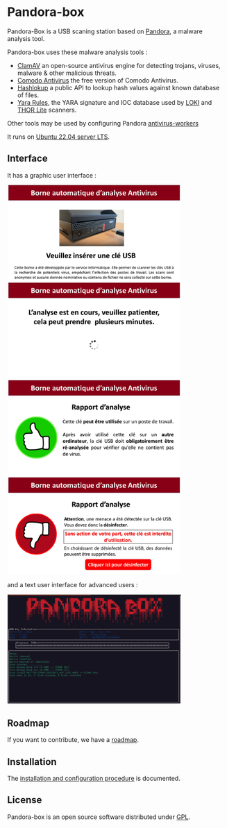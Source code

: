 Pandora-box
============

Pandora-Box is a USB scaning station based on [Pandora](https://github.com/pandora-analysis), 
a malware analysis tool. 

Pandora-box uses these malware analysis tools :

- [ClamAV](http://www.clamav.net/) an open-source antivirus engine for detecting trojans, viruses, malware & other malicious threats.
- [Comodo Antivirus](https://antivirus.comodo.com/) the free version of Comodo Antivirus.
- [Hashlokup](https://circl.lu/services/hashlookup/) a public API to lookup hash values against known database of files. 
- [Yara Rules](https://github.com/Neo23x0/signature-base), the YARA signature and IOC database used by [LOKI](https://github.com/Neo23x0/Loki) and [THOR Lite](https://www.nextron-systems.com/thor-lite/) scanners.

Other tools may be used by configuring Pandora [antivirus-workers](https://github.com/pandora-analysis/pandora#antivirus-workers)

It runs on [Ubuntu 22.04 server LTS](https://releases.ubuntu.com/jammy/).

## Interface

It has a graphic user interface :

[<img src="images/key1.png" width="400">](images/key1.png)
[<img src="images/wait1.png" width="400">](images/wait1.png)
[<img src="images/ok.png" width="400">](images/ok.png)
[<img src="images/bad.png" width="400">](images/bad.png)

and a text user interface for advanced users :

[<img src="images/pandora-curses.png" width="400">](images/pandora-curses.png)

## Roadmap

If you want to contribute, we have a [roadmap](ROADMAP.md).

## Installation

The [installation and configuration procedure](INSTALL.md) is documented.

## License

Pandora-box is an open source software distributed under [GPL](https://www.gnu.org/licenses/licenses.html).

